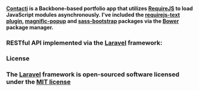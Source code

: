 #### [Contacti](http://contacti.herokuapp.com) is a Backbone-based portfolio app that utilizes [RequireJS](http://requirejs.org/) to load JavaScript modules asynchronously. I've included the [requirejs-text plugin](https://github.com/requirejs/text), [magnific-popup](http://dimsemenov.com/plugins/magnific-popup/) and [sass-bootstrap](https://github.com/jlong/sass-bootstrap) packages via the [Bower](http://bower.io/) package manager. 

### RESTful API implemented via the [Laravel](http://laravel.com/) framework: 

### License

### The [Laravel](http://laravel.com/) framework is open-sourced software licensed under the [MIT license](http://opensource.org/licenses/MIT)

